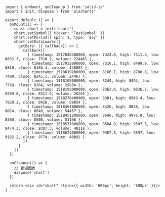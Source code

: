 ```jsx:line-numbers [<svg width="16px" height="16px" viewBox="256 239 256 239"><defs><linearGradient id="logosSolidjsIcon0" x1="27.5" x2="152" y1="3" y2="63.5" gradientTransform="translate(249.56 233.12)scale(1.61006)" gradientUnits="userSpaceOnUse"><stop offset=".1" stop-color="#76b3e1"/><stop offset=".3" stop-color="#dcf2fd"/><stop offset="1" stop-color="#76b3e1"/></linearGradient><linearGradient id="logosSolidjsIcon1" x1="95.8" x2="74" y1="32.6" y2="105.2" gradientTransform="translate(249.56 233.12)scale(1.61006)" gradientUnits="userSpaceOnUse"><stop offset="0" stop-color="#76b3e1"/><stop offset=".5" stop-color="#4377bb"/><stop offset="1" stop-color="#1f3b77"/></linearGradient><linearGradient id="logosSolidjsIcon2" x1="18.4" x2="144.3" y1="64.2" y2="149.8" gradientTransform="translate(249.56 233.12)scale(1.61006)" gradientUnits="userSpaceOnUse"><stop offset="0" stop-color="#315aa9"/><stop offset=".5" stop-color="#518ac8"/><stop offset="1" stop-color="#315aa9"/></linearGradient><linearGradient id="logosSolidjsIcon3" x1="75.2" x2="24.4" y1="74.5" y2="260.8" gradientTransform="translate(249.56 233.12)scale(1.61006)" gradientUnits="userSpaceOnUse"><stop offset="0" stop-color="#4377bb"/><stop offset=".5" stop-color="#1a336b"/><stop offset="1" stop-color="#1a336b"/></linearGradient></defs><path fill="#76b3e1" d="M512 289.472s-85.333-62.791-151.347-48.301l-4.829 1.61c-9.66 3.221-17.711 8.05-22.542 14.491l-3.219 4.829l-24.152 41.862l41.863 8.051c17.71 11.27 40.251 16.101 61.182 11.27l74.063 14.491z"/><path fill="url(#logosSolidjsIcon0)" d="M512 289.472s-85.333-62.791-151.347-48.301l-4.829 1.61c-9.66 3.221-17.711 8.05-22.542 14.491l-3.219 4.829l-24.152 41.862l41.863 8.051c17.71 11.27 40.251 16.101 61.182 11.27l74.063 14.491z" opacity="0.3"/><path fill="#518ac8" d="m333.282 289.472l-6.439 1.611c-27.371 8.05-35.421 33.811-20.932 56.352c16.101 20.931 49.913 32.201 77.284 24.151l99.824-33.811s-85.334-62.792-149.737-48.303"/><path fill="url(#logosSolidjsIcon1)" d="m333.282 289.472l-6.439 1.611c-27.371 8.05-35.421 33.811-20.932 56.352c16.101 20.931 49.913 32.201 77.284 24.151l99.824-33.811s-85.334-62.792-149.737-48.303" opacity="0.3"/><path fill="url(#logosSolidjsIcon2)" d="M465.308 361.925c-18.439-23.036-49.008-32.588-77.283-24.15l-99.823 32.201L256 426.328l180.327 30.592l32.201-57.963c6.441-11.271 4.831-24.15-3.22-37.032"/><path fill="url(#logosSolidjsIcon3)" d="M433.106 418.277c-18.439-23.036-49.006-32.588-77.282-24.15L256 426.328s85.333 64.402 151.346 48.303l4.83-1.612c27.371-8.049 37.031-33.81 20.93-54.742"/></svg>Solid]
import { onMount, onCleanup } from 'solid-js'
import { init, dispose } from 'ulacharts'

export default () => {
  onMount(() => {
    const chart = init('chart')
    chart.setSymbol({ ticker: 'TestSymbol' })
    chart.setPeriod({ span: 1, type: 'day' })
    chart.setDataLoader({
      getBars: ({ callback}) => {
        callback([
          { timestamp: 1517846400000, open: 7424.6, high: 7511.3, low: 6032.3, close: 7310.1, volume: 224461 },
          { timestamp: 1517932800000, open: 7310.1, high: 8499.9, low: 6810, close: 8165.4, volume: 148807 },
          { timestamp: 1518019200000, open: 8166.7, high: 8700.8, low: 7400, close: 8245.1, volume: 24467 },
          { timestamp: 1518105600000, open: 8244, high: 8494, low: 7760, close: 8364, volume: 29834 },
          { timestamp: 1518192000000, open: 8363.6, high: 9036.7, low: 8269.8, close: 8311.9, volume: 28203 },
          { timestamp: 1518278400000, open: 8301, high: 8569.4, low: 7820.2, close: 8426, volume: 59854 },
          { timestamp: 1518364800000, open: 8426, high: 8838, low: 8024, close: 8640, volume: 54457 },
          { timestamp: 1518451200000, open: 8640, high: 8976.8, low: 8360, close: 8500, volume: 51156 },
          { timestamp: 1518537600000, open: 8504.9, high: 9307.3, low: 8474.3, close: 9307.3, volume: 49118 },
          { timestamp: 1518624000000, open: 9307.3, high: 9897, low: 9182.2, close: 9774, volume: 48092 }
        ])
      }
    })
  })

  onCleanup(() => {
    // 销毁图表
    dispose('chart')
  })

  return <div id="chart" style={{ width: '600px', height: '600px' }}/>
}

```
